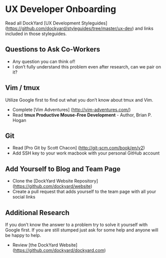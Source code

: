 # UX Developer Onboarding

Read all DockYard
[UX Development Styleguides]
(https://github.com/dockyard/styleguides/tree/master/ux-dev)
and links included in those styleguides.

## Questions to Ask Co-Workers

* Any question you can think of!
* I don’t fully understand this problem even after research, can we pair on it?

## Vim / tmux

Utilize Google first to find out what you don’t know about tmux and Vim.
* Complete
  [Vim Adventures]
  (http://vim-adventures.com/)
* Read __tmux Productive Mouse-Free Development__ - Author, Brian P. Hogan

## Git

* Read
  [Pro Git by Scott Chacon]
  (http://git-scm.com/book/en/v2)
* Add SSH key to your work macbook with your personal GitHub account

## Add Yourself to Blog and Team Page

* Clone the
  [DockYard Website Repository]
  (https://github.com/dockyard/website)
* Create a pull request that adds yourself to the team page with all
  your social links

## Additional Research

If you don’t know the answer to a problem try to solve it yourself
with Google first. If you are still stumped just ask for some help and anyone
will be happy to help.
* Review
  [the DockYard Website]
  (https://github.com/dockyard/dockyard.com)

